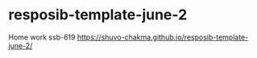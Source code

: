 # resposib-template-june-2
Home work ssb-619
https://shuvo-chakma.github.io/resposib-template-june-2/
